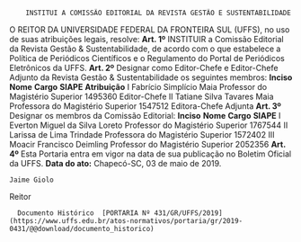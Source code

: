         INSTITUI A COMISSÃO EDITORIAL DA REVISTA GESTÃO E SUSTENTABILIDADE  

 O REITOR DA UNIVERSIDADE FEDERAL DA FRONTEIRA SUL (UFFS), no uso de suas atribuições legais, resolve:   **Art. 1º**  INSTITUIR a Comissão Editorial da Revista Gestão & Sustentabilidade, de acordo com o que estabelece a Política de Periódicos Científicos e o Regulamento do Portal de Periódicos Eletrônicos da UFFS.   **Art. 2º**  Designar como Editor-Chefe e Editor-Chefe Adjunto da Revista Gestão & Sustentabilidade os seguintes membros:     **Inciso**   **Nome**   **Cargo**   **SIAPE**   **Atribuição**     I   Fabrício Simplício Maia   Professor do Magistério Superior   1495360   Editor-Chefe     II   Tatiane Silva Tavares Maia   Professora do Magistério Superior   1547512   Editora-Chefe Adjunta       **Art. 3º**  Designar os membros da Comissão Editorial:     **Inciso**   **Nome**   **Cargo**   **SIAPE**     I   Everton Miguel da Silva Loreto   Professor do Magistério Superior   1767544     II   Larissa de Lima Trindade   Professora do Magistério Superior   1572402     III   Moacir Francisco Deimling   Professor do Magistério Superior   2052356       **Art. 4º**  Esta Portaria entra em vigor na data de sua publicação no Boletim Oficial da UFFS.        **Data do ato:** Chapecó-SC, 03 de maio de 2019.   
 

    Jaime Giolo   
 Reitor 

      Documento Histórico  [PORTARIA Nº 431/GR/UFFS/2019](https://www.uffs.edu.br/atos-normativos/portaria/gr/2019-0431/@@download/documento_historico)     
      